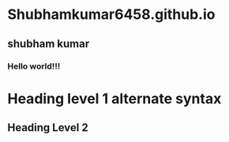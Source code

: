 # Shubhamkumar6458.github.io
## shubham kumar
### Hello world!!!

Heading level 1 alternate syntax
======

Heading Level 2
------
